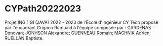 # CYPath20222023
Projet ING 1 GI (JAVA) 2022 - 2023 de l'École d'Ingénieur CY Tech proposé par l'encadrant Grignon Romuald à l'équipe composée par : CARDENAS Donovan; JONHSON Alexandre; GUENNEAU Romain; MACHNIK Adrien; RUELLAN Baptiste.
